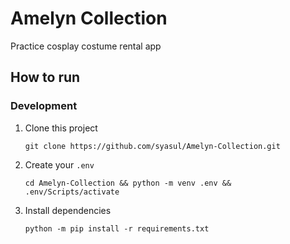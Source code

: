 # Amelyn Collection 
Practice cosplay costume rental app

## How to run
### Development
1. Clone this project
    ```
    git clone https://github.com/syasul/Amelyn-Collection.git
    ```
2. Create your `.env`
    ```
    cd Amelyn-Collection && python -m venv .env && .env/Scripts/activate 
    ```
3. Install dependencies
    ```
    python -m pip install -r requirements.txt
    ```